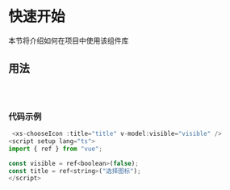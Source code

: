 # 快速开始

本节将介绍如何在项目中使用该组件库

## 用法
<div style="padding:1em;">
     <xs-chooseIcon :title="title" v-model:visible="visible" />
</div>

### 代码示例
<script setup >
import { ref } from "vue";
const visible = ref(false);
const title = ref("选择图标");

</script>

``` js
 <xs-chooseIcon :title="title" v-model:visible="visible" />
<script setup lang="ts">
import { ref } from "vue";

const visible = ref<boolean>(false);
const title = ref<string>("选择图标");
</script>

```

